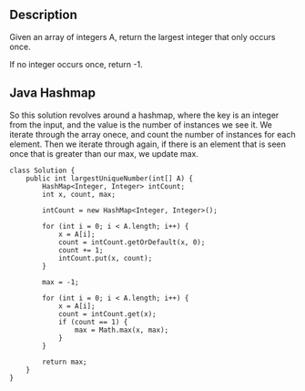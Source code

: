 ## Description

Given an array of integers A, return the largest integer that only occurs once.

If no integer occurs once, return -1.

## Java Hashmap

So this solution revolves around a hashmap, where the key is an integer from the input, and the value is the number of instances we see it. We iterate through the array onece, and count the number of instances for each element. Then we iterate through again, if there is an element that is seen once that is greater than our max, we update max.

```
class Solution {
    public int largestUniqueNumber(int[] A) {
        HashMap<Integer, Integer> intCount;
        int x, count, max;
        
        intCount = new HashMap<Integer, Integer>();
        
        for (int i = 0; i < A.length; i++) {
            x = A[i];
            count = intCount.getOrDefault(x, 0);
            count += 1;
            intCount.put(x, count);
        }
        
        max = -1;
        
        for (int i = 0; i < A.length; i++) {
            x = A[i];
            count = intCount.get(x);
            if (count == 1) {
                max = Math.max(x, max);
            }
        }
        
        return max;
    }
}
```